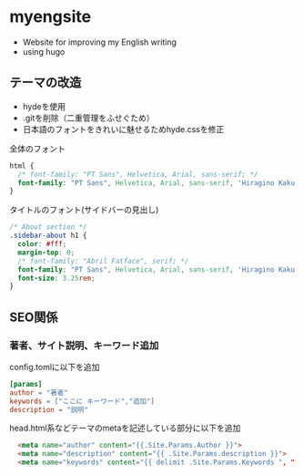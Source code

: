 # myengsite
 * Website for improving my English writing
 * using hugo


## テーマの改造
 * hydeを使用
 * .gitを削除（二重管理をふせぐため）
 * 日本語のフォントをきれいに魅せるためhyde.cssを修正

全体のフォント
```css
html {
  /* font-family: "PT Sans", Helvetica, Arial, sans-serif; */
  font-family: "PT Sans", Helvetica, Arial, sans-serif, 'Hiragino Kaku Gothic Pro','ヒラギノ角ゴ Pro W3','メイリオ',Meiryo,'ＭＳ Ｐゴシック',sans-serif;
}
```
タイトルのフォント(サイドバーの見出し)
```css
/* About section */
.sidebar-about h1 {
  color: #fff;
  margin-top: 0;
  /* font-family: "Abril Fatface", serif; */
  font-family: "PT Sans", Helvetica, Arial, sans-serif, 'Hiragino Kaku Gothic Pro','ヒラギノ角ゴ Pro W3','メイリオ',Meiryo,'ＭＳ Ｐゴシック',sans-serif;
  font-size: 3.25rem;
}
```

## SEO関係

### 著者、サイト説明、キーワード追加

config.tomlに以下を追加
```toml
[params]
author = "著者"
keywords = ["ここに キーワード","追加"]
description = "説明"
```
head.html系などテーマのmetaを記述している部分に以下を追加
```html
  <meta name="author" content="{{.Site.Params.Author }}">
  <meta name="description" content="{{ .Site.Params.description }}">
  <meta name="keywords" content="{{ delimit .Site.Params.Keywords ", " }}" >
```